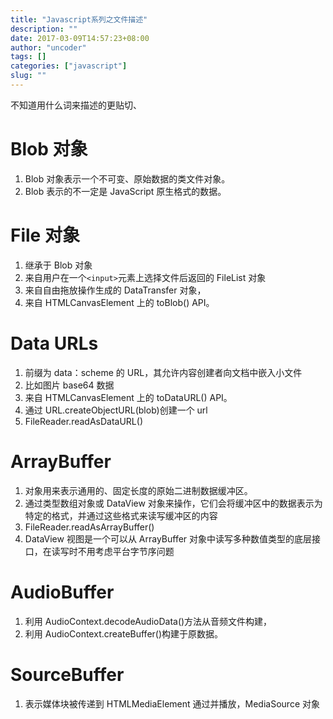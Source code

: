 ```yaml
---
title: "Javascript系列之文件描述"
description: ""
date: 2017-03-09T14:57:23+08:00
author: "uncoder"
tags: []
categories: ["javascript"]
slug: ""
---
```


不知道用什么词来描述的更贴切、

<!--more-->

# Blob 对象

1.  Blob 对象表示一个不可变、原始数据的类文件对象。
2.  Blob 表示的不一定是 JavaScript 原生格式的数据。

# File 对象

1.  继承于 Blob 对象
2.  来自用户在一个`<input>`元素上选择文件后返回的 FileList 对象
3.  来自自由拖放操作生成的 DataTransfer 对象，
4.  来自 HTMLCanvasElement 上的 toBlob() API。

# Data URLs

1.  前缀为 data：scheme 的 URL，其允许内容创建者向文档中嵌入小文件
2.  比如图片 base64 数据
3.  来自 HTMLCanvasElement 上的 toDataURL() API。
4.  通过 URL.createObjectURL(blob)创建一个 url
5.  FileReader.readAsDataURL()

# ArrayBuffer

1.  对象用来表示通用的、固定长度的原始二进制数据缓冲区。
2.  通过类型数组对象或 DataView 对象来操作，它们会将缓冲区中的数据表示为特定的格式，并通过这些格式来读写缓冲区的内容
3.  FileReader.readAsArrayBuffer()
4.  DataView 视图是一个可以从 ArrayBuffer 对象中读写多种数值类型的底层接口，在读写时不用考虑平台字节序问题

# AudioBuffer

1.  利用 AudioContext.decodeAudioData()方法从音频文件构建，
2.  利用 AudioContext.createBuffer()构建于原数据。

# SourceBuffer

1.  表示媒体块被传递到 HTMLMediaElement 通过并播放，MediaSource 对象
